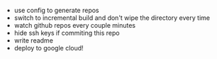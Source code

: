 - use config to generate repos
- switch to incremental build and don't wipe the directory every time
- watch github repos every couple minutes
- hide ssh keys if commiting this repo
- write readme
- deploy to google cloud!
